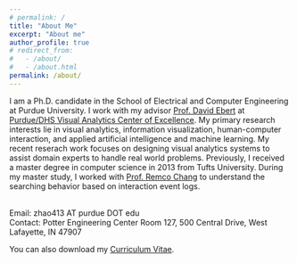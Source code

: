 ```yaml
---
# permalink: /
title: "About Me"
excerpt: "About me"
author_profile: true
# redirect_from: 
#   - /about/
#   - /about.html
permalink: /about/
---
```

<!-- {: .text-justify} -->
I am a Ph.D. candidate in the School of Electrical and Computer Engineering at Purdue University. I work with my advisor [Prof. David Ebert](https://engineering.purdue.edu/~ebertd) at [Purdue/DHS Visual Analytics Center of Excellence](https://www.purdue.edu/discoverypark/vaccine/). My primary research interests lie in visual analytics, information visualization, human-computer interaction, and applied artificial intelligence and machine learning. My recent reserach work focuses on designing visual analytics systems to assist domain experts to handle real world problems. Previously, I received a master degree in computer science in 2013 from Tufts University. During my master study, I worked with [Prof. Remco Chang](https://www.cs.tufts.edu/~remco/) to understand the searching behavior based on interaction event logs.

<br>
Email: zhao413 AT purdue DOT edu <br>
Contact: Potter Engineering Center Room 127, 500 Central Drive,  West Lafayette, IN 47907 <br>

You can also download my [Curriculum Vitae](/files/CV_Jieqiong_Zhao.pdf).

